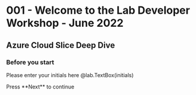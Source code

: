# 001 - Welcome to the Lab Developer Workshop - June 2022
## Azure Cloud Slice Deep Dive

### Before you start

Please enter your initials here @lab.TextBox(initials)

 <!--- Please log on to the virtual machine using the credentials:

 > Username: +++@lab.VirtualMachine(Windows10Base).Username+++
 > 
 > Password: +++@lab.VirtualMachine(Windows10Base).Password+++

 ---!>
 
Press **Next** to continue
